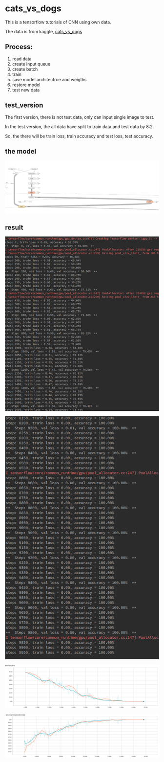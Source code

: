 # cats_vs_dogs
This is a tensorflow tutorials of CNN using own data.

The data is from kaggle, [cats_vs_dogs](https://www.kaggle.com/c/dogs-vs-cats-redux-kernels-edition/data)
## Process:

1. read data
2. create input queue
3. create batch
4. train
5. save model architectrue and weigths
6. restore model
7. test new data

## test_version

The first version, there is not test data, only can input single image to test.

In the test version, the all data have split to train data and test data by 8:2.

So, the there will be train loss, train accuracy and test loss, test accuracy.

## the model 

![](https://github.com/deepblacksky/cats_vs_dogs/blob/master/result/graph2.png?raw=true)

## result

![](https://github.com/deepblacksky/cats_vs_dogs/blob/master/result/output1.png?raw=true)

![](https://github.com/deepblacksky/cats_vs_dogs/blob/master/result/output2.png?raw=true)

![](https://github.com/deepblacksky/cats_vs_dogs/blob/master/result/loss.png?raw=true)

![](https://github.com/deepblacksky/cats_vs_dogs/blob/master/result/accuracy.png?raw=true)

